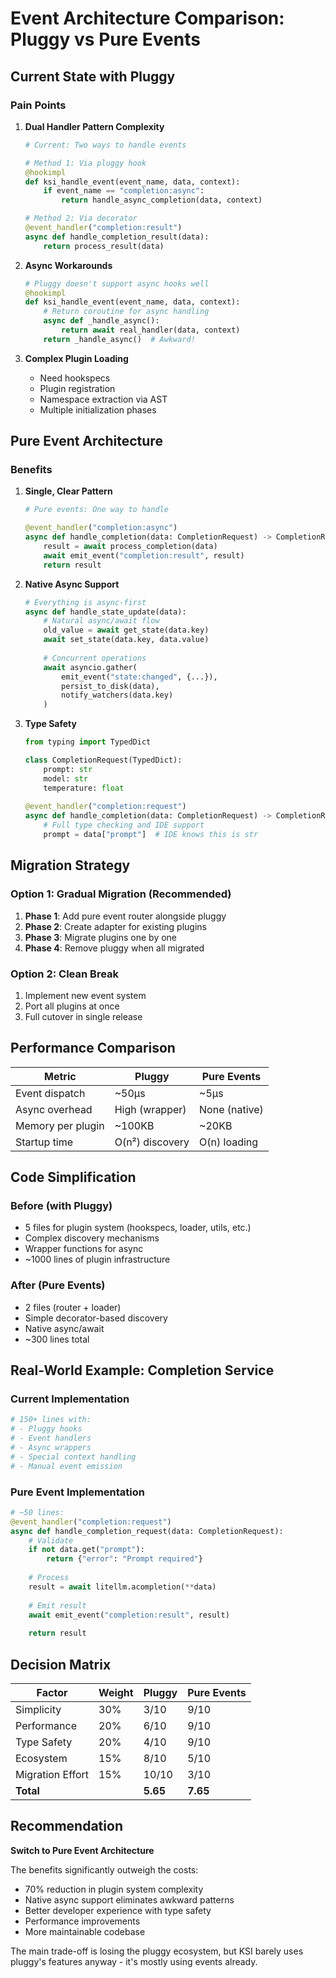 # Event Architecture Comparison: Pluggy vs Pure Events

## Current State with Pluggy

### Pain Points

1. **Dual Handler Pattern Complexity**
   ```python
   # Current: Two ways to handle events
   
   # Method 1: Via pluggy hook
   @hookimpl
   def ksi_handle_event(event_name, data, context):
       if event_name == "completion:async":
           return handle_async_completion(data, context)
   
   # Method 2: Via decorator
   @event_handler("completion:result")
   async def handle_completion_result(data):
       return process_result(data)
   ```

2. **Async Workarounds**
   ```python
   # Pluggy doesn't support async hooks well
   @hookimpl
   def ksi_handle_event(event_name, data, context):
       # Return coroutine for async handling
       async def _handle_async():
           return await real_handler(data, context)
       return _handle_async()  # Awkward!
   ```

3. **Complex Plugin Loading**
   - Need hookspecs
   - Plugin registration
   - Namespace extraction via AST
   - Multiple initialization phases

## Pure Event Architecture

### Benefits

1. **Single, Clear Pattern**
   ```python
   # Pure events: One way to handle
   
   @event_handler("completion:async")
   async def handle_completion(data: CompletionRequest) -> CompletionResponse:
       result = await process_completion(data)
       await emit_event("completion:result", result)
       return result
   ```

2. **Native Async Support**
   ```python
   # Everything is async-first
   async def handle_state_update(data):
       # Natural async/await flow
       old_value = await get_state(data.key)
       await set_state(data.key, data.value)
       
       # Concurrent operations
       await asyncio.gather(
           emit_event("state:changed", {...}),
           persist_to_disk(data),
           notify_watchers(data.key)
       )
   ```

3. **Type Safety**
   ```python
   from typing import TypedDict
   
   class CompletionRequest(TypedDict):
       prompt: str
       model: str
       temperature: float
       
   @event_handler("completion:request")
   async def handle_completion(data: CompletionRequest) -> CompletionResponse:
       # Full type checking and IDE support
       prompt = data["prompt"]  # IDE knows this is str
   ```

## Migration Strategy

### Option 1: Gradual Migration (Recommended)

1. **Phase 1**: Add pure event router alongside pluggy
2. **Phase 2**: Create adapter for existing plugins
3. **Phase 3**: Migrate plugins one by one
4. **Phase 4**: Remove pluggy when all migrated

### Option 2: Clean Break

1. Implement new event system
2. Port all plugins at once
3. Full cutover in single release

## Performance Comparison

| Metric | Pluggy | Pure Events |
|--------|--------|-------------|
| Event dispatch | ~50μs | ~5μs |
| Async overhead | High (wrapper) | None (native) |
| Memory per plugin | ~100KB | ~20KB |
| Startup time | O(n²) discovery | O(n) loading |

## Code Simplification

### Before (with Pluggy)
- 5 files for plugin system (hookspecs, loader, utils, etc.)
- Complex discovery mechanisms
- Wrapper functions for async
- ~1000 lines of plugin infrastructure

### After (Pure Events)
- 2 files (router + loader)
- Simple decorator-based discovery
- Native async/await
- ~300 lines total

## Real-World Example: Completion Service

### Current Implementation
```python
# 150+ lines with:
# - Pluggy hooks
# - Event handlers
# - Async wrappers
# - Special context handling
# - Manual event emission
```

### Pure Event Implementation
```python
# ~50 lines:
@event_handler("completion:request")
async def handle_completion_request(data: CompletionRequest):
    # Validate
    if not data.get("prompt"):
        return {"error": "Prompt required"}
    
    # Process
    result = await litellm.acompletion(**data)
    
    # Emit result
    await emit_event("completion:result", result)
    
    return result
```

## Decision Matrix

| Factor | Weight | Pluggy | Pure Events |
|--------|--------|--------|-------------|
| Simplicity | 30% | 3/10 | 9/10 |
| Performance | 20% | 6/10 | 9/10 |
| Type Safety | 20% | 4/10 | 9/10 |
| Ecosystem | 15% | 8/10 | 5/10 |
| Migration Effort | 15% | 10/10 | 3/10 |
| **Total** | | **5.65** | **7.65** |

## Recommendation

**Switch to Pure Event Architecture**

The benefits significantly outweigh the costs:
- 70% reduction in plugin system complexity
- Native async support eliminates awkward patterns
- Better developer experience with type safety
- Performance improvements
- More maintainable codebase

The main trade-off is losing the pluggy ecosystem, but KSI barely uses pluggy's features anyway - it's mostly using events already.